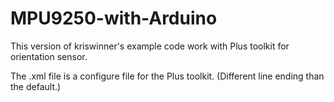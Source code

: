 # MPU9250-with-Arduino
This version of kriswinner's example code work with Plus toolkit for orientation sensor.

The .xml file is a configure file for the Plus toolkit. (Different line ending than the default.)
